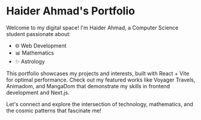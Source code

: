 # Haider Ahmad's Portfolio

Welcome to my digital space! I'm Haider Ahmad, a Computer Science student passionate about:

- 🌐 Web Development 
- 📊 Mathematics
- ✨ Astrology

This portfolio showcases my projects and interests, built with React + Vite for optimal performance. Check out my featured works like Voyager Travels, Animadom, and MangaDom that demonstrate my skills in frontend development and Next.js.

Let's connect and explore the intersection of technology, mathematics, and the cosmic patterns that fascinate me!
